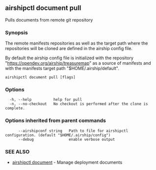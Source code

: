 ## airshipctl document pull

Pulls documents from remote git repository

### Synopsis

The remote manifests repositories as well as the target path where
the repositories will be cloned are defined in the airship config file.

By default the airship config file is initialized with the
repository "https://opendev.org/airship/treasuremap" as a source of
manifests and with the manifests target path "$HOME/.airship/default".


```
airshipctl document pull [flags]
```

### Options

```
  -h, --help          help for pull
  -n, --no-checkout   No checkout is performed after the clone is complete.
```

### Options inherited from parent commands

```
      --airshipconf string   Path to file for airshipctl configuration. (default "$HOME/.airship/config")
      --debug                enable verbose output
```

### SEE ALSO

* [airshipctl document](airshipctl_document.md)	 - Manage deployment documents

